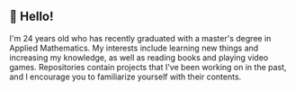 ## 👋 Hello!
I'm 24 years old who has recently graduated with a master's degree in Applied Mathematics.
My interests include learning new things and increasing my knowledge, as well as reading books and playing video games.
Repositories contain projects that I've been working on in the past, and I encourage you to familiarize yourself with their contents. 

<!---
PWycech/PWycech is a ✨ special ✨ repository because its `README.md` (this file) appears on your GitHub profile.
You can click the Preview link to take a look at your changes.
--->

